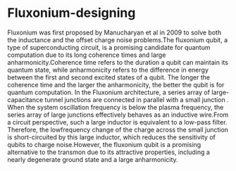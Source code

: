 # Fluxonium-designing
Fluxonium was first proposed by Manucharyan et al in 2009 to solve both the inductance and the offset charge noise problems.The fluxonium qubit, a type of superconducting circuit, is a promising candidate for quantum computation due to its long coherence times and large anharmonicity.Coherence time refers to the duration a qubit can maintain its quantum state, while anharmonicity refers to the difference in energy between the first and second excited states of a qubit. The longer the coherence time and the larger the anharmonicity, the better the qubit is for quantum computation. In the Fluxonium architecture, a series array of large-capacitance tunnel junctions are connected in parallel with a small junction . When the system oscillation frequency is below the plasma frequency, the series array of large junctions effectively behaves as an inductive wire.From a circuit perspective, such a large inductor is equivalent to a low-pass filter. Therefore, the lowfrequency change of the charge across the small junction is short-circuited by this large inductor, which reduces the sensitivity of qubits to charge noise.However, the fluxonium qubit is a promising alternative to the transmon due to its attractive properties, including a nearly degenerate ground state and a large anharmonicity.
